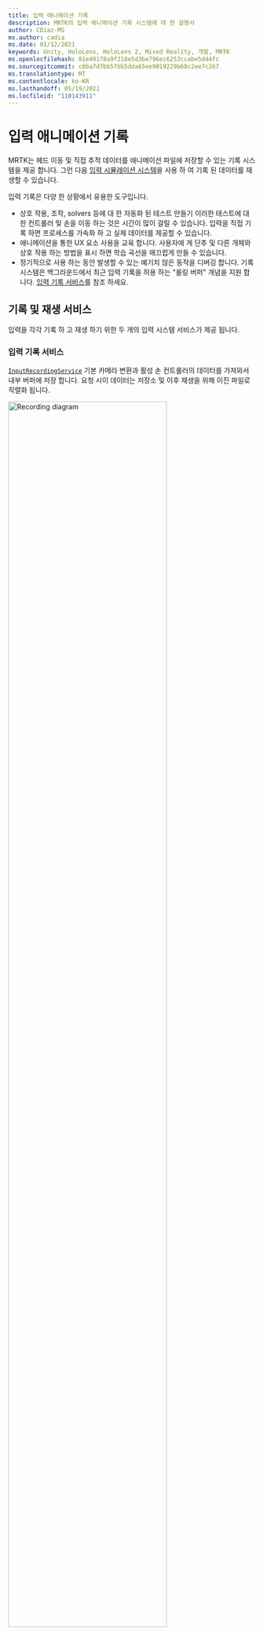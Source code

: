 ```yaml
---
title: 입력 애니메이션 기록
description: MRTK의 입력 애니메이션 기록 시스템에 대 한 설명서
author: CDiaz-MS
ms.author: cadia
ms.date: 01/12/2021
keywords: Unity, HoloLens, HoloLens 2, Mixed Reality, 개발, MRTK
ms.openlocfilehash: 81e49178a9f218e5d3be796ec6253ccabe5d44fc
ms.sourcegitcommit: c0ba7d7bb57bb5dda65ee9019229b68c2ee7c267
ms.translationtype: MT
ms.contentlocale: ko-KR
ms.lasthandoff: 05/19/2021
ms.locfileid: "110143911"
---
```

# <a name="input-animation-recording"></a>입력 애니메이션 기록

MRTK는 헤드 이동 및 직접 추적 데이터를 애니메이션 파일에 저장할 수 있는 기록 시스템을 제공 합니다. 그런 다음 [입력 시뮬레이션 시스템](input-simulation-service.md)을 사용 하 여 기록 된 데이터를 재생할 수 있습니다.

입력 기록은 다양 한 상황에서 유용한 도구입니다.

* 상호 작용, 조작, solvers 등에 대 한 자동화 된 테스트 만들기 이러한 테스트에 대 한 컨트롤러 및 손을 이동 하는 것은 시간이 많이 걸릴 수 있습니다. 입력을 직접 기록 하면 프로세스를 가속화 하 고 실제 데이터를 제공할 수 있습니다.
* 애니메이션을 통한 UX 요소 사용을 교육 합니다.
  사용자에 게 단추 및 다른 개체와 상호 작용 하는 방법을 표시 하면 학습 곡선을 매끄럽게 만들 수 있습니다.
* 정기적으로 사용 하는 동안 발생할 수 있는 예기치 않은 동작을 디버깅 합니다.
  기록 시스템은 백그라운드에서 최근 입력 기록을 허용 하는 "롤링 버퍼" 개념을 지원 합니다.
  [입력 기록 서비스](#input-recording-service)를 참조 하세요.

## <a name="recording-and-playback-services"></a>기록 및 재생 서비스

입력을 각각 기록 하 고 재생 하기 위한 두 개의 입력 시스템 서비스가 제공 됩니다.

### <a name="input-recording-service"></a>입력 기록 서비스

[`InputRecordingService`](xref:Microsoft.MixedReality.Toolkit.Input.InputRecordingService) 기본 카메라 변환과 활성 손 컨트롤러의 데이터를 가져와서 내부 버퍼에 저장 합니다. 요청 시이 데이터는 저장소 및 이후 재생을 위해 이진 파일로 직렬화 됩니다.

<a target="_blank" href="../images/input-simulation/MRTK_InputAnimation_RecordingDiagram.png">
  <img src="../images/input-simulation/MRTK_InputAnimation_RecordingDiagram.png" title="입력 애니메이션 기록" width="80%" alt="Recording diagram" class="center" />
</a>

입력 기록을 시작 하려면 함수를 호출 [`StartRecording`](xref:Microsoft.MixedReality.Toolkit.Input.IMixedRealityInputRecordingService.StartRecording) 합니다. [`StopRecording`](xref:Microsoft.MixedReality.Toolkit.Input.IMixedRealityInputRecordingService.StopRecording) 기록을 일시 중지 하 고, 지금까지 기록한 데이터는 삭제 하지 않습니다 [`DiscardRecordedInput`](xref:Microsoft.MixedReality.Toolkit.Input.IMixedRealityInputRecordingService.DiscardRecordedInput) . 필요한 경우를 사용 하 여이 작업을 수행 합니다.

기본적으로 기록 버퍼의 크기는 30초로 제한됩니다. 이렇게 하면 기록 서비스가 너무 많은 데이터를 누적하지 않고 백그라운드에서 기록을 유지한 다음 필요한 경우 마지막 30초를 저장할 수 있습니다. 시간 간격을 사용 하 여 변경할 수 [`RecordingBufferTimeLimit`](xref:Microsoft.MixedReality.Toolkit.Input.IMixedRealityInputRecordingService.RecordingBufferTimeLimit) 있습니다는 속성 또는 기록을 사용 하 여 제한 되지 않을 수 있습니다는 [`UseBufferTimeLimit`](xref:Microsoft.MixedReality.Toolkit.Input.IMixedRealityInputRecordingService.UseBufferTimeLimit) 옵션입니다.

기록 버퍼의 데이터는 [SaveInputAnimation](xref:Microsoft.MixedReality.Toolkit.Input.IMixedRealityInputRecordingService.SaveInputAnimation*) 함수를 사용하여 이진 파일에 저장할 수 있습니다.

이진 파일 형식에 대한 자세한 내용은 입력 애니메이션 파일 형식 사양 을 [참조하세요.](input-animation-file-format.md)

### <a name="input-playback-service"></a>입력 재생 서비스

[`InputPlaybackService`](xref:Microsoft.MixedReality.Toolkit.Input.InputPlaybackService) 는 입력 애니메이션 데이터가 있는 이진 파일을 읽은 다음 [InputSimulationService를](xref:Microsoft.MixedReality.Toolkit.Input.InputSimulationService) 통해 이 데이터를 적용하여 기록된 이동을 다시 만듭니다.

<a target="_blank" href="../images/input-simulation/MRTK_InputAnimation_PlaybackDiagram.png">
  <img src="../images/input-simulation/MRTK_InputAnimation_PlaybackDiagram.png" title="입력 애니메이션 재생" width="80%" alt="Play Back diagram" class="center" />
</a>

입력 애니메이션 재생을 시작하려면 [LoadInputAnimation](xref:Microsoft.MixedReality.Toolkit.Input.IMixedRealityInputPlaybackService.LoadInputAnimation*) 함수를 사용하여 파일에서 로드해야 합니다.

[재생,](xref:Microsoft.MixedReality.Toolkit.Input.IMixedRealityInputPlaybackService.Play) [일시 중지](xref:Microsoft.MixedReality.Toolkit.Input.IMixedRealityInputPlaybackService.Play)또는 [중지를](xref:Microsoft.MixedReality.Toolkit.Input.IMixedRealityInputPlaybackService.Stop) 호출하여 애니메이션 재생을 제어합니다.

현재 애니메이션 시간은 [LocalTime](xref:Microsoft.MixedReality.Toolkit.Input.IMixedRealityInputPlaybackService.LocalTime) 속성을 통해 직접 제어할 수도 있습니다.

> [!WARNING]
> 입력 애니메이션을 반복하거나 다시 설정하거나 [`LocalTime`](xref:Microsoft.MixedReality.Toolkit.Input.IMixedRealityInputPlaybackService.LocalTime) 타임라인을 스크러빙하여 직접 설정하면 장면을 조작할 때 예기치 않은 결과가 발생할 수 있습니다. 입력 이동만 기록되며 개체 이동 또는 스위치 대칭 이동과 같은 추가 변경 내용은 다시 설정되지 않습니다. 되돌릴 수 없는 변경이 이루어진 경우 장면을 다시 로드해야 합니다.

### <a name="editor-tools-for-recording-and-playing-input-animation"></a>입력 애니메이션을 기록하고 재생하기 위한 편집기 도구

Unity 편집기에서는 입력 애니메이션을 기록하고 검사하기 위한 다양한 도구가 있습니다. 이러한 도구는 [입력 시뮬레이션 도구 창에서](input-simulation-service.md#input-simulation-tools-window)액세스할 수 _있으며, Mixed Reality 도구 키트 > 유틸리티 > 입력 시뮬레이션_ 메뉴에서 열 수 있습니다.

> [!NOTE]
> 입력 기록 및 재생은 재생 모드 중에만 작동합니다.

입력 기록 창에는 두 가지 모드가 있습니다.

* 재생 모드 중에 입력을 기록하고 애니메이션 파일에 저장하기 위한 _기록_

  기록 단추를 설정/해제 하는 경우 [`InputRecordingService`](xref:Microsoft.MixedReality.Toolkit.Input.InputRecordingService) 입력을 기록할 수 있습니다.
  기록 단추를 해제할 때 파일 저장 선택이 표시 되 고 기록 된 입력 애니메이션이 선택한 대상에 저장 됩니다.

  이 모드에서 버퍼 시간 제한이 변경 될 수도 있습니다.

* 애니메이션 파일을 로드 한 다음 입력 시뮬레이션 시스템을 통해 입력을 다시 만드는 _재생_

  먼저이 모드에서 애니메이션을 로드 해야 합니다. 입력을 기록 모드로 기록한 후에는 결과 애니메이션이 자동으로 로드 됩니다. 또는 "로드" 단추를 클릭 하 여 기존 애니메이션 파일을 선택 합니다.

  왼쪽에서 오른쪽으로 시간 제어 단추는 다음과 같습니다.

  * 재생 시간을 애니메이션의 시작으로 _다시 설정_ 합니다.
  * 시간이 지남에 따라 애니메이션을 지속적으로 _재생_ 합니다.
  * _단계_ 1 회 단계를 진행 합니다.

  슬라이더는 애니메이션 타임 라인을 통해 삭제 하는 데에도 사용할 수 있습니다.

> [!WARNING]
> 입력 애니메이션을 반복 하거나 다시 설정 하거나 타임 라인을 삭제 하면 장면을 조작할 때 예기치 않은 결과가 발생할 수 있습니다. 입력 이동만 기록 되며, 개체 이동, 스위치 전환 등의 추가 변경 내용은 다시 설정 되지 않습니다. 취소할 수 없는 변경 내용이 있으면 장면을 다시 로드 해야 합니다.
